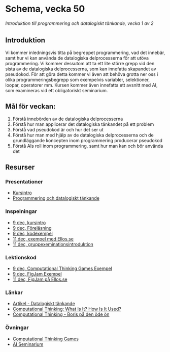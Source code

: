 # Schema, vecka 50
###### Introduktion till programmering och datalogiskt tänkande, vecka 1 av 2

## Introduktion

Vi kommer inledningsvis titta på begreppet programmering, vad det innebär, samt hur vi kan använda de datalogiska delprocesserna för att utöva programmering. Vi kommer dessutom att ta ett lite större grepp vid den sista av de datalogiska delprocesserna, som kan innefatta skapandet av pseudokod. För att göra detta kommer vi även att behöva grotta ner oss i olika programmeringsbegrepp som exempelvis variabler, selektioner, loopar, operatorer mm. Kursen kommer även innefatta ett avsnitt med AI, som examineras vid ett obligatoriskt seminarium.

## Mål för veckan:
1. Förstå innebörden av de datalogiska delprocesserna
2. Förstå hur man applicerar det datalogiska tänkandet på ett problem
3. Förstå vad pseudokod är och hur det ser ut
4. Förstå hur man med hjälp av de datalogiska delprocesserna och de grundläggande koncepten inom programmering producerar pseudokod
5. Förstå AIs roll inom programmering, samt hur man kan och bör använda det

## Resurser

### Presentationer

* [Kursintro](https://docs.google.com/presentation/d/1gKkNsgWH5oKPzhSoPRT1gDkMVkxHtGi1/edit?usp=sharing&ouid=117251319654116712560&rtpof=true&sd=true)
* [Programmering och datalogiskt tänkande](https://docs.google.com/presentation/d/1OUtxmCEAG59hPvqviQFK6MSuNVMCoWry/edit?usp=sharing&ouid=117251319654116712560&rtpof=true&sd=true)

### Inspelningar

* [9 dec, kursintro](https://funet.sharepoint.com/:v:/s/FrontendutvecklareYH-Fe24Karlstad-Arvika/Ee07aVMteX5Knj8FWvPW7FoBG2epcEcTkXiOotFdF3cXGw?e=kIkXWu)
* [9 dec, Föreläsning](https://funet.sharepoint.com/:v:/s/FrontendutvecklareYH-Fe24Karlstad-Arvika/EXHlcw2LNB5FouUH1pF-pg0BUN67zd7QKW8QghNY3QIYYA?e=n0AAnq)
* [9 dec, kodexempel](https://funet.sharepoint.com/:v:/s/FrontendutvecklareYH-Fe24Karlstad-Arvika/EUy8ns51AxJHv3W9Be12xjwB2DVYT02bajxAHgCC6vPtow?e=bukQZa)
* [11 dec, exempel med Ellos.se](https://funet.sharepoint.com/:v:/s/FrontendutvecklareYH-Fe24Karlstad-Arvika/EdOJl_57sx1MsrWoT3jVvWMBRZMMBs-3QKFoVca9vGH0Vg?e=ZORoH8)
* [11 dec, gruppexeminationsintroduktion](https://funet.sharepoint.com/:v:/s/FrontendutvecklareYH-Fe24Karlstad-Arvika/Eak6WxY1yBNOgy2pcnL1Qd0BYdvuNJDFWJc4b05R7cwqTQ?e=k0N49j)

### Lektionskod

* [9 dec, Computational Thinking Games Exempel](https://github.com/fu-comp-thinking-fe24/lecture-9-dec-comp-thinking/tree/main)
* [9 dec, FigJam Exempel](https://www.figma.com/board/wetCd9hxb4eG0igB4rMAnx/Untitled?node-id=0-1&t=E1ufTLMcDvT7zzEX-1)
* [11 dec, FigJam på Ellos.se](https://www.figma.com/board/tBESqAOKnggUrgo08iyT0g/Untitled?node-id=0-1&t=7DoAwsES5SSn3q4r-1)

### Länkar

* [Artikel - Datalogiskt tänkande](https://digiteket.se/kurs/du-kan-redan-datalogiskt-tankande/datalogiskt-tankande-en-definition-951.5dd26d30739ef8.20075132/)
* [Computational Thinking: What Is It? How Is It Used?](https://www.youtube.com/watch?v=qbnTZCj0ugI)
* [Computational Thinking - Boris på den öde ön](https://www.youtube.com/watch?v=dHWmnayy8MY)

### Övningar

* [Computational Thinking Games](https://github.com/fu-comp-thinking-fe24/exercise-computational-thinking-games)
* [AI Seminarium](https://github.com/fu-comp-thinking-fe24/exercise-ai-seminar)
